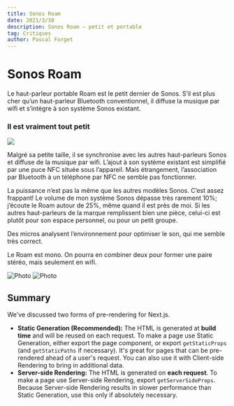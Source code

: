 ```yaml
---
title: Sonos Roam
date: 2021/3/30
description: Sonos Roam – petit et portable
tag: Critiques
author: Pascal Forget
---
```


# Sonos Roam

Le haut-parleur portable Roam est le petit dernier de Sonos. S’il est plus cher qu’un haut-parleur Bluetooth conventionnel, il diffuse la musique par wifi et s’intègre à son système Sonos existant.

### Il est vraiment tout petit

[![](http://img.youtube.com/vi/F3PKdtBOYK8/0.jpg)](http://www.youtube.com/watch?v=F3PKdtBOYK8 "Sonos Roam")


Malgré sa petite taille, il se synchronise avec les autres haut-parleurs Sonos et diffuse de la musique par wifi. L’ajout à son système existant est simplifié par une puce NFC située sous l’appareil. Mais étrangement, l’association par Bluetooth à un téléphone par NFC ne semble pas fonctionner.

La puissance n’est pas la même que les autres modèles Sonos. C’est assez frappant! Le volume de mon système Sonos dépasse très rarement 10%; j’écoute le Roam autour de 25%, même quand il est près de moi. Si les autres haut-parleurs de la marque remplissent bien une pièce, celui-ci est plutôt pour son espace personnel, ou pour un petit groupe.

Des micros analysent l’environnement pour optimiser le son, qui me semble très correct.

Le Roam est mono. On pourra en combiner deux pour former une paire stéréo, mais seulement en wifi.

<Image
  src="https://www.pascalforget.com/wp-content/uploads/2021/03/haut-parleur-sonos-roam-ordinateur.jpg"
  alt="Photo"
  className="next-image"
/>
<Image
  src="./images/photo2.jpg"
  alt="Photo"
  width={1125}
  height={750}
  priority
  className="next-image"
/>


## Summary

We've discussed two forms of pre-rendering for Next.js.

- **Static Generation (Recommended):** The HTML is generated at **build time** and will be reused on each request. To make a page use Static Generation, either export the page component, or export `getStaticProps` (and `getStaticPaths` if necessary). It's great for pages that can be pre-rendered ahead of a user's request. You can also use it with Client-side Rendering to bring in additional data.
- **Server-side Rendering:** The HTML is generated on **each request**. To make a page use Server-side Rendering, export `getServerSideProps`. Because Server-side Rendering results in slower performance than Static Generation, use this only if absolutely necessary.
